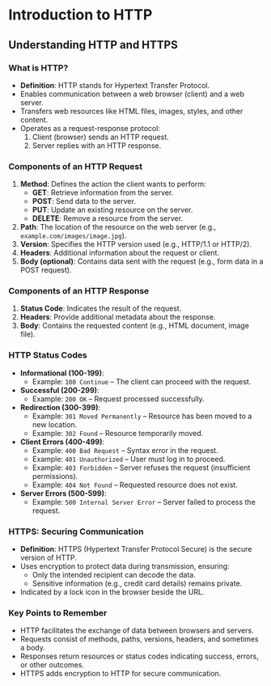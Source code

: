 # Introduction to HTTP

## Understanding HTTP and HTTPS

### What is HTTP?
- **Definition**: HTTP stands for Hypertext Transfer Protocol.
- Enables communication between a web browser (client) and a web server.
- Transfers web resources like HTML files, images, styles, and other content.
- Operates as a request-response protocol:
  1. Client (browser) sends an HTTP request.
  2. Server replies with an HTTP response.

### Components of an HTTP Request
1. **Method**: Defines the action the client wants to perform:
   - **GET**: Retrieve information from the server.
   - **POST**: Send data to the server.
   - **PUT**: Update an existing resource on the server.
   - **DELETE**: Remove a resource from the server.
2. **Path**: The location of the resource on the web server (e.g., `example.com/images/image.jpg`).
3. **Version**: Specifies the HTTP version used (e.g., HTTP/1.1 or HTTP/2).
4. **Headers**: Additional information about the request or client.
5. **Body (optional)**: Contains data sent with the request (e.g., form data in a POST request).

### Components of an HTTP Response
1. **Status Code**: Indicates the result of the request.
2. **Headers**: Provide additional metadata about the response.
3. **Body**: Contains the requested content (e.g., HTML document, image file).

### HTTP Status Codes
- **Informational (100-199)**:
  - Example: `100 Continue` – The client can proceed with the request.
- **Successful (200-299)**:
  - Example: `200 OK` – Request processed successfully.
- **Redirection (300-399)**:
  - Example: `301 Moved Permanently` – Resource has been moved to a new location.
  - Example: `302 Found` – Resource temporarily moved.
- **Client Errors (400-499)**:
  - Example: `400 Bad Request` – Syntax error in the request.
  - Example: `401 Unauthorized` – User must log in to proceed.
  - Example: `403 Forbidden` – Server refuses the request (insufficient permissions).
  - Example: `404 Not Found` – Requested resource does not exist.
- **Server Errors (500-599)**:
  - Example: `500 Internal Server Error` – Server failed to process the request.

### HTTPS: Securing Communication
- **Definition**: HTTPS (Hypertext Transfer Protocol Secure) is the secure version of HTTP.
- Uses encryption to protect data during transmission, ensuring:
  - Only the intended recipient can decode the data.
  - Sensitive information (e.g., credit card details) remains private.
- Indicated by a lock icon in the browser beside the URL.

### Key Points to Remember
- HTTP facilitates the exchange of data between browsers and servers.
- Requests consist of methods, paths, versions, headers, and sometimes a body.
- Responses return resources or status codes indicating success, errors, or other outcomes.
- HTTPS adds encryption to HTTP for secure communication.
